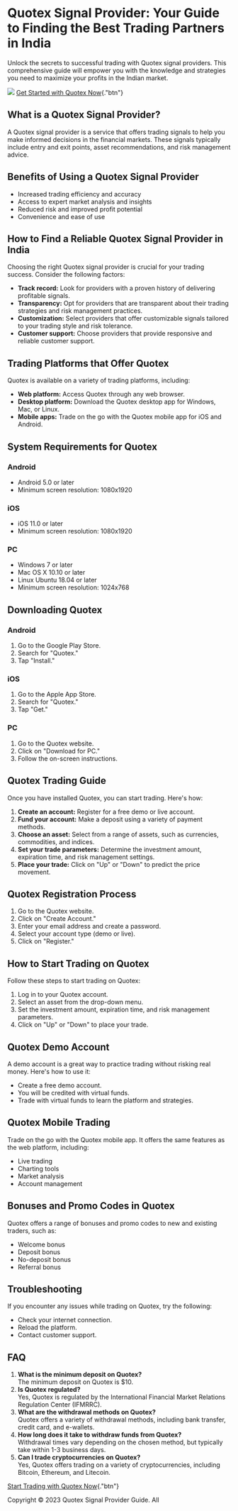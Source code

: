 

# Quotex Signal Provider: Your Guide to Finding the Best Trading Partners in India

Unlock the secrets to successful trading with Quotex signal providers.
This comprehensive guide will empower you with the knowledge and
strategies you need to maximize your profits in the Indian market.

[![](https://static.quotex.io/files/4_en/300_250.jpg)](https://traff.sbs/brokerqxlid)
[Get Started with Quotex
Now](\%22https://traff.sbs/brokerqxlid\%22){."btn"}




## What is a Quotex Signal Provider?

A Quotex signal provider is a service that offers trading signals to
help you make informed decisions in the financial markets. These signals
typically include entry and exit points, asset recommendations, and risk
management advice.

## Benefits of Using a Quotex Signal Provider

-   Increased trading efficiency and accuracy
-   Access to expert market analysis and insights
-   Reduced risk and improved profit potential
-   Convenience and ease of use

## How to Find a Reliable Quotex Signal Provider in India

Choosing the right Quotex signal provider is crucial for your trading
success. Consider the following factors:

-   **Track record:** Look for providers with a proven history of
    delivering profitable signals.
-   **Transparency:** Opt for providers that are transparent about their
    trading strategies and risk management practices.
-   **Customization:** Select providers that offer customizable signals
    tailored to your trading style and risk tolerance.
-   **Customer support:** Choose providers that provide responsive and
    reliable customer support.

## Trading Platforms that Offer Quotex

Quotex is available on a variety of trading platforms, including:

-   **Web platform:** Access Quotex through any web browser.
-   **Desktop platform:** Download the Quotex desktop app for Windows,
    Mac, or Linux.
-   **Mobile apps:** Trade on the go with the Quotex mobile app for iOS
    and Android.

## System Requirements for Quotex

### Android

-   Android 5.0 or later
-   Minimum screen resolution: 1080x1920

### iOS

-   iOS 11.0 or later
-   Minimum screen resolution: 1080x1920

### PC

-   Windows 7 or later
-   Mac OS X 10.10 or later
-   Linux Ubuntu 18.04 or later
-   Minimum screen resolution: 1024x768

## Downloading Quotex

### Android

1.  Go to the Google Play Store.
2.  Search for "Quotex."
3.  Tap "Install."

### iOS

1.  Go to the Apple App Store.
2.  Search for "Quotex."
3.  Tap "Get."

### PC

1.  Go to the Quotex website.
2.  Click on "Download for PC."
3.  Follow the on-screen instructions.

## Quotex Trading Guide

Once you have installed Quotex, you can start trading. Here\'s how:

1.  **Create an account:** Register for a free demo or live account.
2.  **Fund your account:** Make a deposit using a variety of payment
    methods.
3.  **Choose an asset:** Select from a range of assets, such as
    currencies, commodities, and indices.
4.  **Set your trade parameters:** Determine the investment amount,
    expiration time, and risk management settings.
5.  **Place your trade:** Click on "Up" or "Down" to predict
    the price movement.

## Quotex Registration Process

1.  Go to the Quotex website.
2.  Click on "Create Account."
3.  Enter your email address and create a password.
4.  Select your account type (demo or live).
5.  Click on "Register."

## How to Start Trading on Quotex

Follow these steps to start trading on Quotex:

1.  Log in to your Quotex account.
2.  Select an asset from the drop-down menu.
3.  Set the investment amount, expiration time, and risk management
    parameters.
4.  Click on "Up" or "Down" to place your trade.

## Quotex Demo Account

A demo account is a great way to practice trading without risking real
money. Here\'s how to use it:

-   Create a free demo account.
-   You will be credited with virtual funds.
-   Trade with virtual funds to learn the platform and strategies.

## Quotex Mobile Trading

Trade on the go with the Quotex mobile app. It offers the same features
as the web platform, including:

-   Live trading
-   Charting tools
-   Market analysis
-   Account management

## Bonuses and Promo Codes in Quotex

Quotex offers a range of bonuses and promo codes to new and existing
traders, such as:

-   Welcome bonus
-   Deposit bonus
-   No-deposit bonus
-   Referral bonus

## Troubleshooting

If you encounter any issues while trading on Quotex, try the following:

-   Check your internet connection.
-   Reload the platform.
-   Contact customer support.

## FAQ

1.  **What is the minimum deposit on Quotex?**\
    The minimum deposit on Quotex is \$10.
2.  **Is Quotex regulated?**\
    Yes, Quotex is regulated by the International Financial Market
    Relations Regulation Center (IFMRRC).
3.  **What are the withdrawal methods on Quotex?**\
    Quotex offers a variety of withdrawal methods, including bank
    transfer, credit card, and e-wallets.
4.  **How long does it take to withdraw funds from Quotex?**\
    Withdrawal times vary depending on the chosen method, but typically
    take within 1-3 business days.
5.  **Can I trade cryptocurrencies on Quotex?**\
    Yes, Quotex offers trading on a variety of cryptocurrencies,
    including Bitcoin, Ethereum, and Litecoin.

[Start Trading with Quotex
Now](\%22https://traff.sbs/brokerqxlid\%22){."btn"}

Copyright © 2023 Quotex Signal Provider Guide. All


